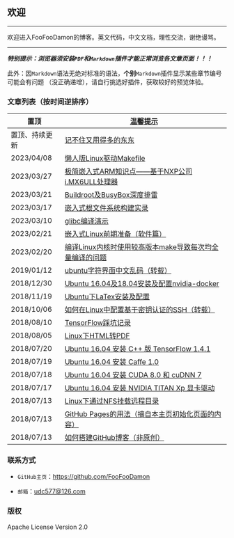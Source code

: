 <meta http-equiv="Content-Type" content="text/html; charset=utf-8">

## 欢迎

---------------------------------------------------------------------------

欢迎进入FooFooDamon的博客。英文代码，中文文档，理性交流，谢绝谩骂。

---------------------------------------------------------------------------

***特别提示：浏览器须安装`PDF`和`Markdown`插件才能正常浏览各文章页面！！！***

此外：因`Markdown`语法无绝对标准的语法，**个别**`Markdown`插件显示某些章节编号可能会有问题
（没正确递增），请自行挑选好插件，获取较好的预览体验。

### 文章列表（按时间逆排序）

置顶 | [温馨提示](温馨提示.md)
-- | --
置顶、持续更新 | [记不住又用得多的东东](记不住又用得多的东东.md)
2023/04/08 | [懒人版Linux驱动Makefile](懒人版Linux驱动Makefile.md)
2023/03/27 | [极简嵌入式ARM知识点——基于NXP公司i.MX6ULL处理器](极简嵌入式ARM知识点——基于NXP公司i.MX6ULL处理器.md)
2023/03/21 | [Buildroot及BusyBox深度排雷](Buildroot及BusyBox深度排雷.md)
2023/03/17 | [嵌入式根文件系统构建实录](嵌入式根文件系统构建实录.md)
2023/03/10 | [glibc编译演示](glibc编译演示.md)
2023/02/21 | [嵌入式Linux前期准备（软件篇）](嵌入式Linux前期准备（软件篇）.md)
2023/02/20 | [编译Linux内核时使用较高版本make导致每次均全量编译的问题](编译Linux内核时使用较高版本make导致每次均全量编译的问题.md)
2019/01/12 | <a href="ubuntu字符界面中文乱码 - chinabinlang的专栏 - CSDN博客.pdf">ubuntu字符界面中文乱码（转载）</a>
2018/12/30 | [Ubuntu 16.04及18.04安装及配置nvidia-docker](Ubuntu_16.04及18.04安装及配置nvidia-docker.md)
2018/11/19 | [Ubuntu下LaTex安装及配置](Ubuntu下LaTex安装及配置.md)
2018/10/06 | [如何在Linux中配置基于密钥认证的SSH（转载）](如何在Linux中配置基于密钥认证的SSH（转载）.pdf)
2018/08/10 | [TensorFlow踩坑记录](TensorFlow踩坑记录.md)
2018/08/05 | [Linux下HTML转PDF](Linux下HTML转PDF.md)
2018/07/20 | [Ubuntu 16.04 安装 C++ 版 TensorFlow 1.4.1](Ubuntu_16.04安装C++版TensorFlow_1.4.1.md)
2018/07/19 | [Ubuntu 16.04 安装 Caffe 1.0](Ubuntu_16.04安装Caffe_1.0.md)
2018/07/18 | [Ubuntu 16.04 安装 CUDA 8.0 和 cuDNN 7](Ubuntu_16.04安装CUDA_8.0和cuDNN_7.md)
2018/07/17 | [Ubuntu 16.04 安装 NVIDIA TITAN Xp 显卡驱动](Ubuntu_16.04安装NVIDIA_TITAN_Xp显卡驱动.md)
2018/07/13 | [Linux下通过NFS挂载远程目录](Linux下通过NFS挂载远程目录.md)
2018/07/13 | [GitHub Pages的用法（摘自本主页初始化页面的内容）](GitHub_Pages的用法.md)
2018/07/13 | [如何搭建GitHub博客（非原创）](如何搭建GitHub博客（非原创）.md)


### 联系方式

* `GitHub主页`：https://github.com/FooFooDamon

* `邮箱`：<udc577@126.com>


### 版权

Apache License Version 2.0

